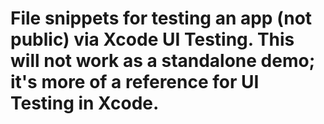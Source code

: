 # File snippets for testing an app (not public) via Xcode UI Testing.  This will not work as a standalone demo; it's more of a reference for UI Testing in Xcode.
